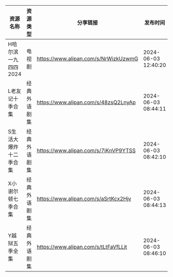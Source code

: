 | 资源名称         | 资源类型   | 分享链接                                 | 发布时间                |
| ------------ | ------ | ------------------------------------ | ------------------- |
| H哈尔滨一九四四2024 | 电视剧    | https://www.alipan.com/s/NrWizkUzwmG | 2024-06-03 12:40:20 |
| L老友记十季合集     | 经典外语剧集 | https://www.alipan.com/s/48zsQ2LnyAp | 2024-06-03 08:44:11 |
| S生活大爆炸十二季合集  | 经典外语剧集 | https://www.alipan.com/s/7iKnVP9YTSS | 2024-06-03 08:42:10 |
| X小谢尔顿七季合集    | 经典外语剧集 | https://www.alipan.com/s/aSrtKcx2Hjv | 2024-06-03 08:44:13 |
| Y越狱五季全集      | 经典外语剧集 | https://www.alipan.com/s/tLtFaVfLLjt | 2024-06-03 08:46:10 |
